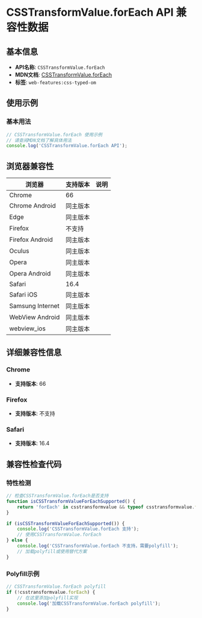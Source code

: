 # CSSTransformValue.forEach API 兼容性数据

## 基本信息

- **API名称**: `CSSTransformValue.forEach`
- **MDN文档**: [CSSTransformValue.forEach](https://developer.mozilla.org/docs/Web/API/CSSTransformValue/forEach)
- **标签**: `web-features:css-typed-om`

## 使用示例

### 基本用法

```javascript
// CSSTransformValue.forEach 使用示例
// 请查阅MDN文档了解具体用法
console.log('CSSTransformValue.forEach API');
```

## 浏览器兼容性

| 浏览器 | 支持版本 | 说明 |
|--------|----------|------|
| Chrome | 66 |  |
| Chrome Android | 同主版本 |  |
| Edge | 同主版本 |  |
| Firefox | 不支持 |  |
| Firefox Android | 同主版本 |  |
| Oculus | 同主版本 |  |
| Opera | 同主版本 |  |
| Opera Android | 同主版本 |  |
| Safari | 16.4 |  |
| Safari iOS | 同主版本 |  |
| Samsung Internet | 同主版本 |  |
| WebView Android | 同主版本 |  |
| webview_ios | 同主版本 |  |

## 详细兼容性信息

### Chrome

- **支持版本**: 66

### Firefox

- **支持版本**: 不支持

### Safari

- **支持版本**: 16.4

## 兼容性检查代码

### 特性检测

```javascript
// 检查CSSTransformValue.forEach是否支持
function isCSSTransformValueForEachSupported() {
    return 'forEach' in csstransformvalue && typeof csstransformvalue.forEach === 'function';
}

if (isCSSTransformValueForEachSupported()) {
    console.log('CSSTransformValue.forEach 支持');
    // 使用CSSTransformValue.forEach
} else {
    console.log('CSSTransformValue.forEach 不支持，需要polyfill');
    // 加载polyfill或使用替代方案
}
```

### Polyfill示例

```javascript
// CSSTransformValue.forEach polyfill
if (!csstransformvalue.forEach) {
    // 在这里添加polyfill实现
    console.log('加载CSSTransformValue.forEach polyfill');
}
```


